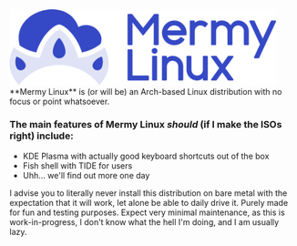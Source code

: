 <img src="assets/MermyLinux-Logotype.png" alt="Mermy Linux Logotype" style="width:468px">
**Mermy Linux** is (or will be) an Arch-based Linux distribution with no focus or point whatsoever.

### The main features of Mermy Linux _should_ (if I make the ISOs right) include:
- KDE Plasma with actually good keyboard shortcuts out of the box
- Fish shell with TIDE for users
- Uhh... we'll find out more one day

I advise you to literally never install this distribution on bare metal with the expectation that it will work, let alone be able to daily drive it.
Purely made for fun and testing purposes. Expect very minimal maintenance, as this is work-in-progress, I don't know what the hell I'm doing, and I am usually lazy.
